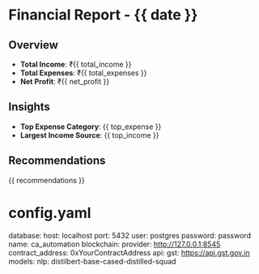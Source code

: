 # Financial Report - {{ date }}

## Overview
- **Total Income**: ₹{{ total_income }}
- **Total Expenses**: ₹{{ total_expenses }}
- **Net Profit**: ₹{{ net_profit }}

## Insights
- **Top Expense Category**: {{ top_expense }}
- **Largest Income Source**: {{ top_income }}

## Recommendations
{{ recommendations }}

# config.yaml
database:
  host: localhost
  port: 5432
  user: postgres
  password: password
  name: ca_automation
blockchain:
  provider: http://127.0.0.1:8545
  contract_address: 0xYourContractAddress
api:
  gst: https://api.gst.gov.in
models:
  nlp: distilbert-base-cased-distilled-squad
